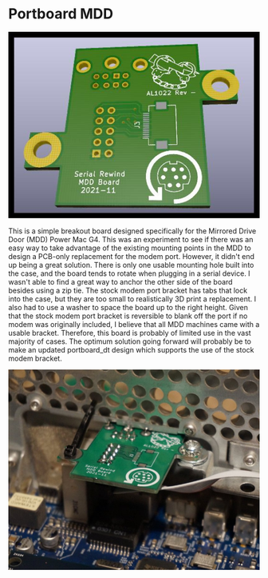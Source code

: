 # Portboard MDD
![Portboard MDD PCB Render](https://github.com/ArrestedLightning/serial_rewind/blob/main/docs/portboard_mdd_render.jpg)

This is a simple breakout board designed specifically for the Mirrored Drive Door (MDD) Power Mac G4.  This was an experiment to see if there was an easy way to take advantage of the existing mounting points in the MDD to design a PCB-only replacement for the modem port.  However, it didn't end up being a great solution.  There is only one usable mounting hole built into the case, and the board tends to rotate when plugging in a serial device. I wasn't able to find a great way to anchor the other side of the board besides using a zip tie.  The stock modem port bracket has tabs that lock into the case, but they are too small to realistically 3D print a replacement.  I also had to use a washer to space the board up to the right height.
Given that the stock modem port bracket is reversible to blank off the port if no modem was originally included, I believe that all MDD machines came with a usable bracket.  Therefore, this board is probably of limited use in the vast majority of cases.  The optimum solution going forward will probably be to make an updated portboard_dt design which supports the use of the stock modem bracket.

![Portboard MDD PCB Photo](https://github.com/ArrestedLightning/serial_rewind/blob/main/docs/portboard_mdd_installed.jpg)